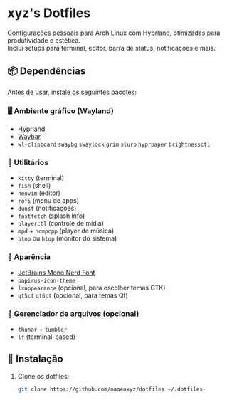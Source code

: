 #  xyz's Dotfiles

Configurações pessoais para Arch Linux com Hyprland, otimizadas para produtividade e estética.  
Inclui setups para terminal, editor, barra de status, notificações e mais.

## 📦 Dependências

Antes de usar, instale os seguintes pacotes:

### 🖥️ Ambiente gráfico (Wayland)
- [Hyprland](https://github.com/hyprwm/Hyprland)
- [Waybar](https://github.com/Alexays/Waybar)
- `wl-clipboard` `swaybg` `swaylock` `grim` `slurp` `hyprpaper` `brightnessctl`

### 🧰 Utilitários
- `kitty` (terminal)
- `fish` (shell)
- `neovim` (editor)
- `rofi` (menu de apps)
- `dunst` (notificações)
- `fastfetch` (splash info)
- `playerctl` (controle de mídia)
- `mpd` + `ncmpcpp` (player de música)
- `btop` ou `htop` (monitor do sistema)

### 🎨 Aparência
- [JetBrains Mono Nerd Font](https://www.nerdfonts.com/font-downloads)
- `papirus-icon-theme`
- `lxappearance` (opcional, para escolher temas GTK)
- `qt5ct` `qt6ct` (opcional, para temas Qt)

### 📁 Gerenciador de arquivos (opcional)
- `thunar` + `tumbler`
- `lf` (terminal-based)

## 🚀 Instalação

1. Clone os dotfiles:
   ```bash
   git clone https://github.com/naoeoxyz/dotfiles ~/.dotfiles
